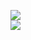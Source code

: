 [![](https://img.shields.io/badge/Made%20With-Github%20Spray-lightgrey.svg?style=for-the-badge&logo=github)](https://github.com/Annihil/github-spray#27768)  
[![](https://i.imgur.com/2DrTn0Z.gif)](https://github.com/Annihil/github-spray)